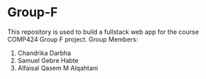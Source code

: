 # Group-F
This repository is used to build a fullstack web app for the course COMP424 Group F project.
Group Members:
1. Chandrika Darbha
2. Samuel Gebre Habte
3. Alfaisal Qasem M Alqahtani
